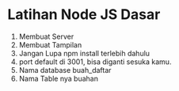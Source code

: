 # Latihan Node JS Dasar

1. Membuat Server
2. Membuat Tampilan
3. Jangan Lupa npm install terlebih dahulu
4. port default di 3001, bisa diganti sesuka kamu.
5. Nama database buah_daftar
6. Nama Table nya buahan